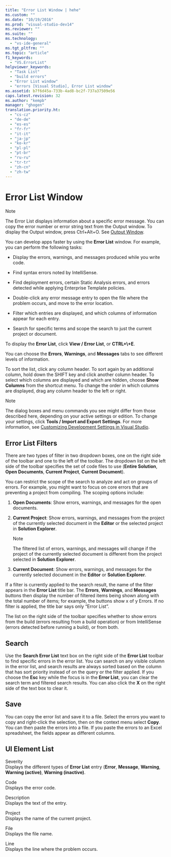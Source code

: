 ```yaml
---
title: "Error List Window | hehe"
ms.custom: ""
ms.date: "10/19/2016"
ms.prod: "visual-studio-dev14"
ms.reviewer: ""
ms.suite: ""
ms.technology: 
  - "vs-ide-general"
ms.tgt_pltfrm: ""
ms.topic: "article"
f1_keywords: 
  - "VS.ErrorList"
helpviewer_keywords: 
  - "Task List"
  - "build errors"
  - "Error List window"
  - "errors [Visual Studio], Error List window"
ms.assetid: b7f6d45a-733b-4ad8-bc2f-737a37509e56
caps.latest.revision: 32
ms.author: "kempb"
manager: "ghogen"
translation.priority.ht: 
  - "cs-cz"
  - "de-de"
  - "es-es"
  - "fr-fr"
  - "it-it"
  - "ja-jp"
  - "ko-kr"
  - "pl-pl"
  - "pt-br"
  - "ru-ru"
  - "tr-tr"
  - "zh-cn"
  - "zh-tw"
---
```

# Error List Window
> [!NOTE]
>  The Error List displays information about a specific error message. You can copy the error number or error string text from the Output window. To display the Output window, press Ctrl+Alt+O. See [Output Window](../reference/output-window.md).  
  
 You can develop apps faster by using the **Error List** window. For example, you can perform the following tasks:  
  
-   Display the errors, warnings, and messages produced while you write code.  
  
-   Find syntax errors noted by IntelliSense.  
  
-   Find deployment errors, certain Static Analysis errors, and errors detected while applying Enterprise Template policies.  
  
-   Double-click any error message entry to open the file where the problem occurs, and move to the error location.  
  
-   Filter which entries are displayed, and which columns of information appear for each entry.  
  
-   Search for specific terms and scope the search to just the current project or document.  
  
 To display the **Error List**, click **View / Error List**, or **CTRL+\\+E**.  
  
 You can choose the **Errors**, **Warnings**, and **Messages** tabs to see different levels of information.  
  
 To sort the list, click any column header. To sort again by an additional column, hold down the SHIFT key and click another column header. To select which columns are displayed and which are hidden, choose **Show Columns** from the shortcut menu. To change the order in which columns are displayed, drag any column header to the left or right.  
  
> [!NOTE]
>  The dialog boxes and menu commands you see might differ from those described here, depending on your active settings or edition. To change your settings, click **Tools / Import and Export Settings**. For more information, see [Customizing Development Settings in Visual Studio](http://msdn.microsoft.com/en-us/22c4debb-4e31-47a8-8f19-16f328d7dcd3).  
  
## Error List Filters  
 There are two types of filter in two dropdown boxes, one on the right side of the toolbar and one to the left of the toolbar. The dropdown list on the left side of the toolbar specifies the set of code files to use (**Entire Solution**, **Open Documents**, **Current Project**, **Current Document**).  
  
 You can restrict the scope of the search to analyze and act on groups of errors. For example, you might want to focus on core errors that are preventing a project from compiling. The scoping options include:  
  
1.  **Open Documents**: Show errors, warnings, and messages for the open documents.  
  
2.  **Current Project**: Show errors, warnings, and messages from the project of the currently selected document in the **Editor** or the selected project in **Solution Explorer**.  
  
    > [!NOTE]
    >  The filtered list of errors, warnings, and messages will change if the project of the currently selected document is different from the project selected in **Solution Explorer**.  
  
3.  **Current Document**: Show errors, warnings, and messages for the currently selected document in the **Editor** or **Solution Explorer**.  
  
 If a filter is currently applied to the search result, the name of the filter appears in the **Error List** title bar. The **Errors**, **Warnings**, and **Messages** buttons then display the number of filtered items being shown along with the total number of items; for example, the buttons show x of y Errors. If no filter is applied, the title bar says only “Error List”.  
  
 The list on the right side of the toolbar specifies whether to show errors from the build (errors resulting from a build operation) or from IntelliSense (errors detected before running a build), or from both.  
  
## Search  
 Use the **Search Error List** text box on the right side of the **Error List** toolbar to find specific errors in the error list. You can search on any visible column in the error list, and search results are always sorted based on the column that has sort priority instead of on the query or the filter applied. If you choose the **Esc** key while the focus is in the **Error List**, you can clear the search term and filtered search results. You can also click the **X** on the right side of the text box to clear it.  
  
## Save  
 You can copy the error list and save it to a file. Select the errors you want to copy and right-click the selection, then on the context menu select **Copy**. You can then paste the errors into a file. If you paste the errors to an Excel spreadsheet, the fields appear as different columns.  
  
## UI Element List  
 Severity  
 Displays the different types of **Error List** entry (**Error**, **Message**, **Warning**, **Warning (active)**, **Warning (inactive)**.  
  
 Code  
 Displays the error code.  
  
 Description  
 Displays the text of the entry.  
  
 Project  
 Displays the name of the current project.  
  
 File  
 Displays the file name.  
  
 Line  
 Displays the line where the problem occurs.